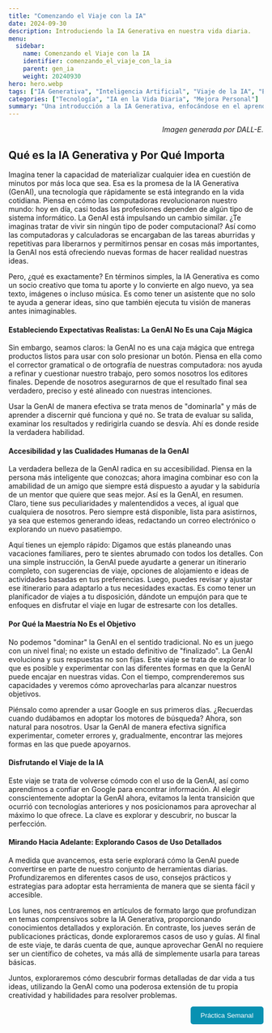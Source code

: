 ```yaml
---
title: "Comenzando el Viaje con la IA"
date: 2024-09-30
description: Introduciendo la IA Generativa en nuestra vida diaria.
menu:
  sidebar:
    name: Comenzando el Viaje con la IA
    identifier: comenzando_el_viaje_con_la_ia
    parent: gen_ia
    weight: 20240930
hero: hero.webp
tags: ["IA Generativa", "Inteligencia Artificial", "Viaje de la IA", "Exploración", "Aprendizaje"]
categories: ["Tecnología", "IA en la Vida Diaria", "Mejora Personal"]
summary: "Una introducción a la IA Generativa, enfocándose en el aprendizaje y la exploración para integrarla en la vida diaria."
---
```


<p style="text-align: right;">
<em>Imagen generada por DALL-E.</em>
</p>

## Qué es la IA Generativa y Por Qué Importa


Imagina tener la capacidad de materializar cualquier idea en cuestión de minutos por más loca que sea. Esa es la promesa de la IA Generativa (GenAI), una tecnología que rápidamente se está integrando en la vida cotidiana. Piensa en cómo las computadoras revolucionaron nuestro mundo: hoy en día, casi todas las profesiones dependen de algún tipo de sistema informático. La GenAI está impulsando un cambio similar. ¿Te imaginas tratar de vivir sin ningún tipo de poder computacional? Así como las computadoras y calculadoras se encargaban de las tareas aburridas y repetitivas para liberarnos y permitirnos pensar en cosas más importantes, la GenAI nos está ofreciendo nuevas formas de hacer realidad nuestras ideas.

Pero, ¿qué es exactamente? En términos simples, la IA Generativa es como un socio creativo que toma tu aporte y lo convierte en algo nuevo, ya sea texto, imágenes o incluso música. Es como tener un asistente que no solo te ayuda a generar ideas, sino que también ejecuta tu visión de maneras antes inimaginables.

#### Estableciendo Expectativas Realistas: La GenAI No Es una Caja Mágica
Sin embargo, seamos claros: la GenAI no es una caja mágica que entrega productos listos para usar con solo presionar un botón. Piensa en ella como el corrector gramatical o de ortografía de nuestras computadora: nos ayuda a refinar y cuestionar nuestro trabajo, pero somos nosotros los editores finales. Depende de nosotros asegurarnos de que el resultado final sea verdadero, preciso y esté alineado con nuestras intenciones.

Usar la GenAI de manera efectiva se trata menos de "dominarla" y más de aprender a discernir qué funciona y qué no. Se trata de evaluar su salida, examinar los resultados y redirigirla cuando se desvía. Ahí es donde reside la verdadera habilidad.

#### Accesibilidad y las Cualidades Humanas de la GenAI
La verdadera belleza de la GenAI radica en su accesibilidad. Piensa en la persona más inteligente que conozcas; ahora imagina combinar eso con la amabilidad de un amigo que siempre está dispuesto a ayudar y la sabiduría de un mentor que quiere que seas mejor. Así es la GenAI, en resumen. Claro, tiene sus peculiaridades y malentendidos a veces, al igual que cualquiera de nosotros. Pero siempre está disponible, lista para asistirnos, ya sea que estemos generando ideas, redactando un correo electrónico o explorando un nuevo pasatiempo.

Aquí tienes un ejemplo rápido: Digamos que estás planeando unas vacaciones familiares, pero te sientes abrumado con todos los detalles. Con una simple instrucción, la GenAI puede ayudarte a generar un itinerario completo, con sugerencias de viaje, opciones de alojamiento e ideas de actividades basadas en tus preferencias. Luego, puedes revisar y ajustar ese itinerario para adaptarlo a tus necesidades exactas. Es como tener un planificador de viajes a tu disposición, dándote un empujón para que te enfoques en disfrutar el viaje en lugar de estresarte con los detalles.

#### Por Qué la Maestría No Es el Objetivo
No podemos "dominar" la GenAI en el sentido tradicional. No es un juego con un nivel final; no existe un estado definitivo de "finalizado". La GenAI evoluciona y sus respuestas no son fijas. Este viaje se trata de explorar lo que es posible y experimentar con las diferentes formas en que la GenAI puede encajar en nuestras vidas. Con el tiempo, comprenderemos sus capacidades y veremos cómo aprovecharlas para alcanzar nuestros objetivos.

Piénsalo como aprender a usar Google en sus primeros días. ¿Recuerdas cuando dudábamos en adoptar los motores de búsqueda? Ahora, son natural para nosotros. Usar la GenAI de manera efectiva significa experimentar, cometer errores y, gradualmente, encontrar las mejores formas en las que puede apoyarnos.

#### Disfrutando el Viaje de la IA
Este viaje se trata de volverse cómodo con el uso de la GenAI, así como aprendimos a confiar en Google para encontrar información. Al elegir conscientemente adoptar la GenAI ahora, evitamos la lenta transición que ocurrió con tecnologías anteriores y nos posicionamos para aprovechar al máximo lo que ofrece. La clave es explorar y descubrir, no buscar la perfección.

#### Mirando Hacia Adelante: Explorando Casos de Uso Detallados
A medida que avancemos, esta serie explorará cómo la GenAI puede convertirse en parte de nuestro conjunto de herramientas diarias. Profundizaremos en diferentes casos de uso, consejos prácticos y estrategias para adoptar esta herramienta de manera que se sienta fácil y accesible.

Los lunes, nos centraremos en artículos de formato largo que profundizan en temas comprensivos sobre la IA Generativa, proporcionando conocimientos detallados y exploración. En contraste, los jueves serán de publicaciones prácticas, donde exploraremos casos de uso y guías. Al final de este viaje, te darás cuenta de que, aunque aprovechar GenAI no requiere ser un científico de cohetes, va más allá de simplemente usarla para tareas básicas.

Juntos, exploraremos cómo descubrir formas detalladas de dar vida a tus ideas, utilizando la GenAI como una poderosa extensión de tu propia creatividad y habilidades para resolver problemas.

<div style="text-align: right;">
    <button onclick="location.href='/posts/your-post-slug/'" style="padding: 10px 20px; background-color: #0891b2; color: white; border: none; border-radius: 5px; cursor: pointer;">
        Práctica Semanal
    </button>
</div>
